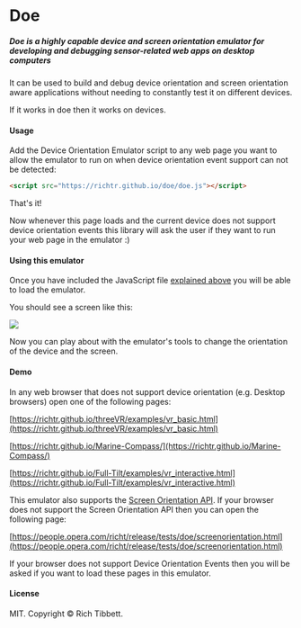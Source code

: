 # Doe

##### Doe is a highly capable device and screen orientation emulator for developing and debugging sensor-related web apps on desktop computers

It can be used to build and debug device orientation and screen orientation aware applications without needing to constantly test it on different devices.

If it works in doe then it works on devices.

#### Usage

Add the Device Orientation Emulator script to any web page you want to allow the emulator to run on when device orientation event support can not be detected:

```html
<script src="https://richtr.github.io/doe/doe.js"></script>
```
That's it!

Now whenever this page loads and the current device does not support device orientation events this library will ask the user if they want to run your web page in the emulator :)

#### Using this emulator

Once you have included the JavaScript file [explained above](#usage) you will be able to load the emulator.

You should see a screen like this:

<img src="https://raw.githubusercontent.com/richtr/doe/images/screenshot.png" style="max-width: 100%">

Now you can play about with the emulator's tools to change the orientation of the device and the screen.

#### Demo

In any web browser that does not support device orientation (e.g. Desktop browsers) open one of the following pages:

[https://richtr.github.io/threeVR/examples/vr_basic.html](https://richtr.github.io/threeVR/examples/vr_basic.html)

[https://richtr.github.io/Marine-Compass/](https://richtr.github.io/Marine-Compass/)

[https://richtr.github.io/Full-Tilt/examples/vr_interactive.html](https://richtr.github.io/Full-Tilt/examples/vr_interactive.html)

This emulator also supports the [Screen Orientation API](http://www.w3.org/TR/screen-orientation/). If your browser does not support the Screen Orientation API then you can open the following page:

[https://people.opera.com/richt/release/tests/doe/screenorientation.html](https://people.opera.com/richt/release/tests/doe/screenorientation.html)

If your browser does not support Device Orientation Events then you will be asked if you want to load these pages in this emulator.

#### License

MIT. Copyright &copy; Rich Tibbett.
